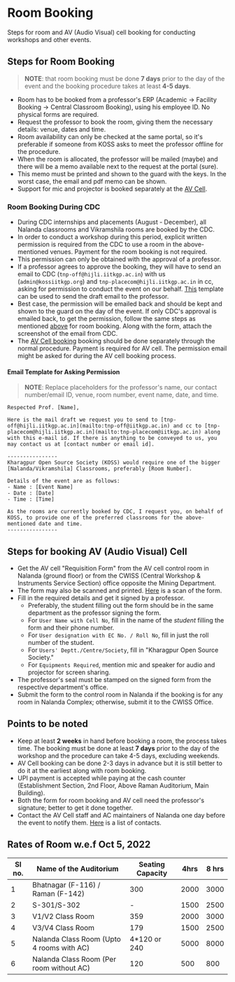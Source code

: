 # Room Booking
Steps for room and AV (Audio Visual) cell booking for conducting workshops and other events.

## Steps for Room Booking
>**NOTE**: that room booking must be done **7 days** prior to the day of the event and the booking procedure takes at least **4-5 days**.
- Room has to be booked from a professor's ERP (Academic -> Facility Booking -> Central Classroom Booking), using his employee ID. No physical forms are required.
- Request the professor to book the room, giving them the necessary details: venue, dates and time.
- Room availability can only be checked at the same portal, so it's preferable if someone from KOSS asks to meet the professor offline for the procedure.
- When the room is allocated, the professor will be mailed (maybe) and there will be a memo available next to the request at the portal (sure).
- This memo must be printed and shown to the guard with the keys. In the worst case, the email and pdf memo can be shown.
- Support for mic and projector is booked separately at the [AV Cell](#steps-for-booking-av-audio-visual-cell).

### Room Booking During CDC
- During CDC internships and placements (August - December), all Nalanda classrooms and Vikramshila rooms are booked by the CDC.
- In order to conduct a workshop during this period, explicit written permission is required from the CDC to use a room in the above-mentioned venues. Payment for the room booking is not required.
- This permission can only be obtained with the approval of a professor.
- If a professor agrees to approve the booking, they will have to send an email to CDC (`tnp-off@hijli.iitkgp.ac.in`) with us (`admin@kossiitkgp.org`) and `tnp-placecom@hijli.iitkgp.ac.in` in cc, asking for permission to conduct the event on our behalf. [This](#email-template-for-asking-permission) template can be used to send the draft email to the professor.
- Best case, the permission will be emailed back and should be kept and shown to the guard on the day of the event. If only CDC's approval is emailed back, to get the permission, follow the same steps as mentioned [above](#steps-for-room-booking) for room booking. Along with the form, attach the screenshot of the email from CDC.
- The [AV Cell booking](#steps-for-booking-av-audio-visual-cell) booking should be done separately through the normal procedure. Payment is required for AV cell. The permission email might be asked for during the AV cell booking process.

#### Email Template for Asking Permission
> **NOTE**: Replace placeholders for the professor's name, our contact number/email ID, venue, room number, event name, date, and time.
```
Respected Prof. [Name],

Here is the mail draft we request you to send to [tnp-off@hijli.iitkgp.ac.in](mailto:tnp-off@iitkgp.ac.in) and cc to [tnp-placecom@hijli.iitkgp.ac.in](mailto:tnp-placecom@iitkgp.ac.in) along with this e-mail id. If there is anything to be conveyed to us, you may contact us at [contact number or email id].

----------------
Kharagpur Open Source Society (KOSS) would require one of the bigger [Nalanda/Vikramshila] Classrooms, preferably [Room Number].

Details of the event are as follows:
- Name : [Event Name]
- Date : [Date]
- Time : [Time]

As the rooms are currently booked by CDC, I request you, on behalf of KOSS, to provide one of the preferred classrooms for the above-mentioned date and time.
----------------
```

## Steps for booking AV (Audio Visual) Cell
- Get the AV cell "Requisition Form" from the AV cell control room in Nalanda (ground floor) or from the CWISS (Central Workshop & Instruments Service Section) office opposite the Mining Department.
- The form may also be scanned and printed. [Here](../assets/av-cell-requisition-form.pdf) is a scan of the form.
- Fill in the required details and get it signed by a professor.
	- Preferably, the student filling out the form should be in the same department as the professor signing the form.
	- For `User Name with Cell No`, fill in the name of the *student* filling the form and their phone number.
	- For `User designation with EC No. / Roll No`, fill in just the roll number of the student.
	- For `Users' Deptt./Centre/Society`, fill in "Kharagpur Open Source Society."
	- For `Equipments Required`, mention mic and speaker for audio and projector for screen sharing.
- The professor's seal must be stamped on the signed form from the respective department's office.
- Submit the form to the control room in Nalanda if the booking is for any room in Nalanda Complex; otherwise, submit it to the CWISS Office.

## Points to be noted
- Keep at least **2 weeks** in hand before booking a room, the process takes time. The booking must be done at least **7 days** prior to the day of the workshop and the procedure can take 4-5 days, excluding weekends.
- AV Cell booking can be done 2-3 days in advance but it is still better to do it at the earliest along with room booking.
- UPI payment is accepted while paying at the cash counter (Establishment Section, 2nd Floor, Above Raman Auditorium, Main Building).
- Both the form for room booking and AV cell need the professor's signature; better to get it done together.
- Contact the AV Cell staff and AC maintainers of Nalanda one day before the event to notify them. [Here](../assets/av-cell-contacts.jpg) is a list of contacts.

## Rates of Room w.e.f Oct 5, 2022
| Sl no. | Name of the Auditorium                   | Seating Capacity | 4hrs | 8 hrs |
| ------ | ---------------------------------------- | ---------------- | ---- | ----- |
| 1      | Bhatnagar (F-116) / Raman (F-142)        | 300              | 2000 | 3000  |
| 2      | S-301/S-302                              | -                | 1500 | 2500  |
| 3      | V1/V2 Class Room                         | 359              | 2000 | 3000  |
| 4      | V3/V4 Class Room                         | 179              | 1500 | 2500  |
| 5      | Nalanda Class Room (Upto 4 rooms with AC)| 4\*120 or 240    | 5000 | 8000  |
| 6      | Nalanda Class Room (Per room without AC) | 120              | 500  | 800   |
